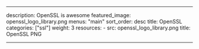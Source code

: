 
---
description: OpenSSL is awesome
featured_image: openssl_logo_library.png
menus: "main"
sort_order: desc
title: OpenSSL
categories: ["ssl"]
weight: 3
resources:
    - src: openssl_logo_library.png
      title: OpenSSL PNG

---
